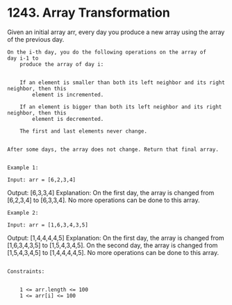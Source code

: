 # 1243. Array Transformation

Given an initial array arr, every day you produce a new array using the array of
        the previous day.

    On the i-th day, you do the following operations on the array of day i-1 to
        produce the array of day i:

    
        If an element is smaller than both its left neighbor and its right neighbor, then this
            element is incremented.
        
        If an element is bigger than both its left neighbor and its right neighbor, then this
            element is decremented.
        
        The first and last elements never change.
    

    After some days, the array does not change. Return that final array.

     
    Example 1:

    Input: arr = [6,2,3,4]
Output: [6,3,3,4]
Explanation: 
On the first day, the array is changed from [6,2,3,4] to [6,3,3,4].
No more operations can be done to this array.

    Example 2:

    Input: arr = [1,6,3,4,3,5]
Output: [1,4,4,4,4,5]
Explanation: 
On the first day, the array is changed from [1,6,3,4,3,5] to [1,5,4,3,4,5].
On the second day, the array is changed from [1,5,4,3,4,5] to [1,4,4,4,4,5].
No more operations can be done to this array.

     
    Constraints:

    
        1 <= arr.length <= 100
        1 <= arr[i] <= 100